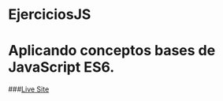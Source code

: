 # EjerciciosJS
# Aplicando conceptos bases de JavaScript ES6.
 
###[Live Site](https://ebjavascript.netlify.app/)
